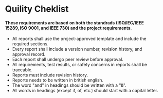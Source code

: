 <h1> Quility Cheklist </h1>
<h4> These requirements are based on both the standrads (ISO/IEC/IEEE 15289, ISO 9001, and IEEE 730) and the project requirements.</h4>
  <ul>
    <li> All reports shall use the project-approved template and include the required sections.</li>
    <li> Every report shall include a version number, revision history, and approval record.</li>
    <li> Each report shall undergo peer review before approval.</li>
    <li> All requirements, test results, or safety concerns in reports shall be traceable.</li>
    <li> Reports must include revision history. </li>
    <li> Reports needs to be written in british english. </li>
    <li> The word "and" in headings should be written with a "&". </li>
    <li> All words in headings (except if, of, etc.) should start with a capital letter. </li>
  </ul>
